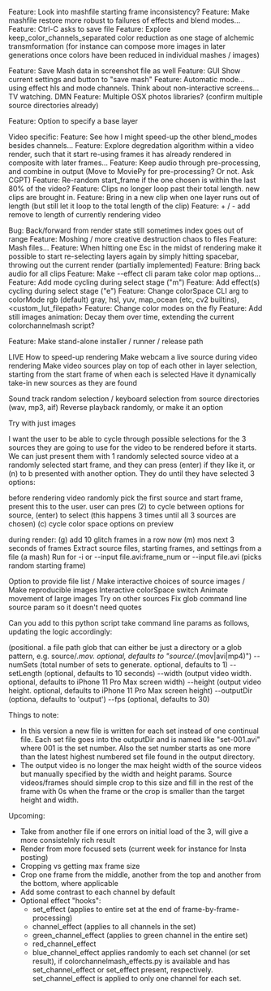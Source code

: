 Feature: Look into mashfile starting frame inconsistency? 
Feature: Make mashfile restore more robust to failures of effects and blend modes...
Feature: Ctrl-C asks to save file
Feature: Explore keep_color_channels_separated color reduction as one stage of alchemic transmformation (for instance can compose more images in later generations once colors have been reduced in individual mashes / images)

Feature: Save Mash data in screenshot file as well
Feature: GUI Show current settings and button to "save mash"
Feature: Automatic mode... using effect hls and mode channels. Think about non-interactive screens... TV watching. DMN
Feature: Multiple OSX photos libraries? (confirm multiple source directories already)

Feature: Option to specify a base layer

Video specific:
Feature: See how I might speed-up the other blend_modes besides channels...
Feature: Explore degredation algorithm within a video render, such that it start re-using frames it has already rendered in composite with later frames...
Feature: Keep audio through pre-processing, and combine in output (Move to MoviePy for pre-processing? Or not. Ask CGPT)
Feature: Re-random start_frame if the one chosen is within the last 80% of the video?
Feature: Clips no longer loop past their total length. new clips are brought in.
Feature: Bring in a new clip when one layer runs out of length (but still let it loop to the total length of the clip)
Feature: + / - add remove to length of currently rendering video

Bug: Back/forward from render state still sometimes index goes out of range
Feature: Moshing / more creative destruction chaos to files
Feature: Mash files...
Feature: When hitting one Esc in the midst of rendering make it possible to start re-selecting layers again by simply hitting spacebar, throwing out the current render (partially implemented)
Feature: Bring back audio for all clips
Feature: Make --effect cli param take color map options...
Feature: Add mode cycling during select stage ("m")
Feature: Add effect(s) cycling during select stage ("e")
Feature: Change colorSpace CLI arg to colorMode
  rgb (default) gray, hsl, yuv, map_ocean (etc, cv2 builtins), <custom_lut_filepath>
Feature: Change color modes on the fly
Feature: Add still images animation: Decay them over time, extending the current colorchannelmash script?

Feature: Make stand-alone installer / runner / release path

LIVE
  How to speed-up rendering
  Make webcam a live source during video rendering
  Make video sources play on top of each other in layer selection, starting from the start frame of when each is selected
  Have it dynamically take-in new sources as they are found

Sound track random selection / keyboard selection from source directories (wav, mp3, aif)
Reverse playback randomly, or make it an option

Try with just images

I want the user to be able to cycle through possible selections for the 3 sources they are going to use for the video to be rendered before it starts. We can just present them with 1 randomly selected source video at a randomly selected start frame, and they can press (enter) if they like it, or (n) to b presented with another option. They do until they have selected 3 options:


before rendering video randomly pick the first source and start frame,
present this to the user. user can pres
(2) to cycle between options for source, (enter) to select (this happens 3 times until all 3 sources are chosen)
(c) cycle color space options on preview


during render:
(g) add 10 glitch frames in a row now
(m) mos next 3 seconds of frames
Extract source files, starting frames, and settings from a file  (a mash)
Run for -i or --input file.avi:frame_num or --input file.avi (picks random starting frame)

Option to provide file list / Make interactive choices of source images / Make reproducible images
Interactive colorSpace switch
Animate movement of large images
Try on other sources
Fix glob command line source param so it doesn't need quotes



Can you add to this python script take command line params as follows, updating the logic accordingly:

<sourceGlob> (positional. a file path glob that can either be just a directory or a glob pattern, e.g. source/*.mov. optional, defaults to "source/*.(mov|avi|mp4)")
--numSets (total number of sets to generate. optional, defaults to 1)
--setLength <seconds> (optional, defaults to 10 seconds)
--width <number> (output video width. optional, defaults to iPhone 11 Pro Max screen width)
--height <number> (output video height. optional, defaults to iPhone 11 Pro Max screen height)
--outputDir (optiona, defaults to 'output')
--fps <number> (optional, defaults to 30)

Things to note:
- In this version a new file is written for each set instead of one continual file. Each set file goes into the outputDir and is named like "set-001.avi" where 001 is the set number. Also the set number starts as one more than the latest highest numbered set file found in the output directory.
- The output video is no longer the max height width of the source videos but manually specified by the width and height params. Source videos/frames should simple crop to this size and fill in the rest of the frame with 0s when the frame or the crop is smaller than the target height and width.




Upcoming: 
- Take from another file if one errors on initial load of the 3, will give a more consistelnly rich result
- Render from more focused sets (current week for instance for Insta posting)
- Cropping vs getting max frame size
- Crop one frame from the middle, another from the top and another from the bottom, where applicable
- Add some contrast to each channel by default
- Optional effect "hooks": 
  - set_effect (applies to entire set at the end of frame-by-frame-processing)
  - channel_effect (applies to all channels in the set)
  - green_channel_effect (applies to green channel in the entire set)
  - red_channel_effect
  - blue_channel_effect
  applies randomly to each set channel (or set result), if colorchannelmash_effects.py is available and has set_channel_effect or set_effect present, respectively. set_channel_effect is applied to only one channel for each set.

